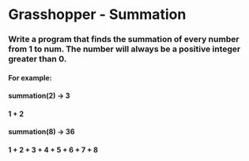 # Grasshopper - Summation

### Write a program that finds the summation of every number from 1 to num. The number will always be a positive integer greater than 0.

#### For example:

#### summation(2) -> 3
#### 1 + 2

#### summation(8) -> 36
#### 1 + 2 + 3 + 4 + 5 + 6 + 7 + 8